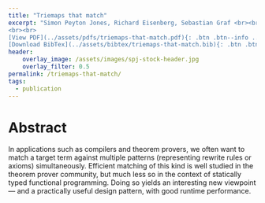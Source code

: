 ```yaml
---
title: "Triemaps that match"
excerpt: "Simon Peyton Jones, Richard Eisenberg, Sebastian Graf <br><br> In Submission
<br><br>
[View PDF](../assets/pdfs/triemaps-that-match.pdf){: .btn .btn--info ..btn--large}
[Download BibTex](../assets/bibtex/triemaps-that-match.bib){: .btn .btn--info ..btn--large}"
header:
    overlay_image: /assets/images/spj-stock-header.jpg
    overlay_filter: 0.5
permalink: /triemaps-that-match/
tags:
  - publication
---
```


# Abstract
In applications such as compilers and theorem provers, we often want to match a target term against multiple patterns (representing rewrite rules or axioms) simultaneously. Efficient matching of this kind is well studied in the theorem prover community, but much less so in the context of statically typed functional programming. Doing so yields an interesting new viewpoint — and a practically useful design pattern, with good runtime performance.
